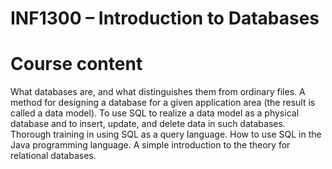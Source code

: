# INF1300 – Introduction to Databases

# Course content

What databases are, and what distinguishes them from ordinary files.
A method for designing a database for a given application area (the result is called a data model).
To use SQL to realize a data model as a physical database and to insert, update, and delete data in such databases.
Thorough training in using SQL as a query language.
How to use SQL in the Java programming language.
A simple introduction to the theory for relational databases.